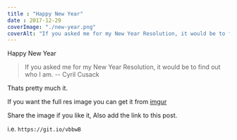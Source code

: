 ```yaml
---
title : "Happy New Year"
date : 2017-12-29
coverImage: "./new-year.png"
coverAlt: "If you asked me for my New Year Resolution, it would be to find out who I am. -- Cyril Cusack | Photo by Karl Magnuson on Unsplash, edited by me :)"
---
```


Happy New Year

> If you asked me for my New Year Resolution, it would be to find out who I am. -- Cyril Cusack

Thats pretty much it.

If you want the full res image you can get it from [imgur](https://imgur.com/a/EM7Qs)

Share the image if you like it, Also add the link to this post.

i.e. `https://git.io/vbbwB`
